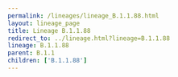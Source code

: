 ```yaml
---
permalink: /lineages/lineage_B.1.1.88.html
layout: lineage_page
title: Lineage B.1.1.88
redirect_to: ../lineage.html?lineage=B.1.1.88
lineage: B.1.1.88
parent: B.1.1
children: ['B.1.1.88']
---
```

